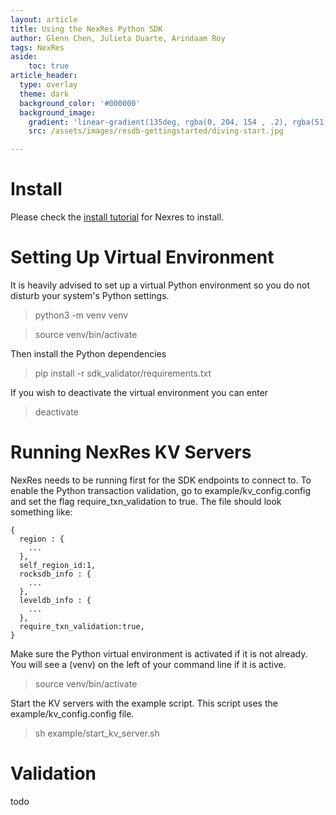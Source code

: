 ```yaml
---
layout: article
title: Using the NexRes Python SDK
author: Glenn Chen, Julieta Duarte, Arindaam Roy
tags: NexRes
aside:
    toc: true
article_header:
  type: overlay
  theme: dark
  background_color: '#000000'
  background_image:
    gradient: 'linear-gradient(135deg, rgba(0, 204, 154 , .2), rgba(51, 154, 154, .2))'
    src: /assets/images/resdb-gettingstarted/diving-start.jpg

---
```



# Install
Please check the [install tutorial](https://blog.resilientdb.com/2022/09/28/GettingStartedNexRes.html) for Nexres to install.

# Setting Up Virtual Environment
It is heavily advised to set up a virtual Python environment so you do not disturb your system's Python settings.

  > python3 -m venv venv

  > source venv/bin/activate

Then install the Python dependencies

  > pip install -r sdk_validator/requirements.txt

If you wish to deactivate the virtual environment you can enter
  > deactivate

# Running NexRes KV Servers
NexRes needs to be running first for the SDK endpoints to connect to. To enable the Python transaction validation, go to example/kv_config.config and set the flag require_txn_validation to true. The file should look something like:

    {
      region : {
        ...
      },
      self_region_id:1,
      rocksdb_info : {
        ...
      },
      leveldb_info : {
        ...
      },
      require_txn_validation:true,
    }
Make sure the Python virtual environment is activated if it is not already. You will see a (venv) on the left of your command line if it is active.
  > source venv/bin/activate

Start the KV servers with the example script. This script uses the example/kv_config.config file.
  > sh example/start_kv_server.sh

# Validation
todo
